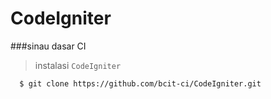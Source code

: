 # CodeIgniter
###sinau dasar CI

> instalasi ```CodeIgniter```
```
  $ git clone https://github.com/bcit-ci/CodeIgniter.git
```
